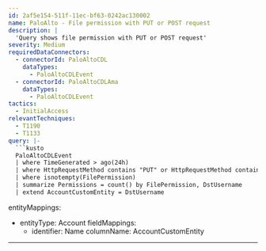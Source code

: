 ```yaml
---
id: 2af5e154-511f-11ec-bf63-0242ac130002
name: PaloAlto - File permission with PUT or POST request
description: |
  'Query shows file permission with PUT or POST request'
severity: Medium
requiredDataConnectors:
  - connectorId: PaloAltoCDL
    dataTypes:
      - PaloAltoCDLEvent
  - connectorId: PaloAltoCDLAma
    dataTypes:
      - PaloAltoCDLEvent
tactics:
  - InitialAccess
relevantTechniques:
  - T1190
  - T1133
query: |-
  ```kusto
  PaloAltoCDLEvent
  | where TimeGenerated > ago(24h)
  | where HttpRequestMethod contains "PUT" or HttpRequestMethod contains "POST"
  | where isnotempty(FilePermission)
  | summarize Permissions = count() by FilePermission, DstUsername
  | extend AccountCustomEntity = DstUsername
  ```
entityMappings:
  - entityType: Account
    fieldMappings:
      - identifier: Name
        columnName: AccountCustomEntity
---
```


